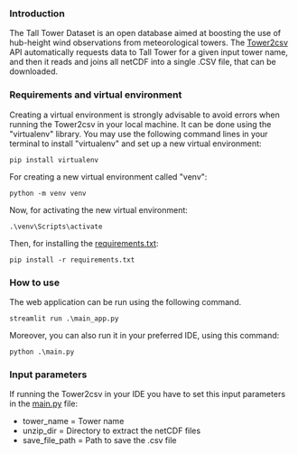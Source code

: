 ### Introduction

The Tall Tower Dataset is an open database aimed at boosting the use of hub-height wind observations from meteorological towers. The [Tower2csv](/modules/Tower2csv) API automatically requests data to Tall Tower for a given input tower name, and then it reads and joins all netCDF into a single .CSV file, that can be downloaded.

### Requirements and virtual environment

Creating a virtual environment is strongly advisable to avoid errors when running the Tower2csv in your local machine. It can be done using the "virtualenv" library. You may use the following command lines in your terminal to install "virtualenv" and set up a new virtual environment:

```
pip install virtualenv
```
For creating a new virtual environment called "venv":
```
python -m venv venv
```

Now, for activating the new virtual environment:
```
.\venv\Scripts\activate
```

Then, for installing the [requirements.txt](requirements.txt):

```
pip install -r requirements.txt
````

### How to use
The web application can be run using the following command.
```
streamlit run .\main_app.py 
```
Moreover, you can also run it in your preferred IDE, using this command:
```
python .\main.py 
```

### Input parameters

If running the Tower2csv in your IDE you have to set this input parameters in the [main.py](.\main.py) file:

- tower_name = Tower name
- unzip_dir = Directory to extract the netCDF files
- save_file_path = Path to save the .csv file
  
